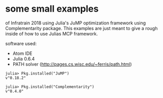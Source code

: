 
# some small examples
of Infratrain 2018 using Julia's JuMP optimization framework using Complementarity package.
This examples are just meant to give a rough inside of how to use Julias MCP framework. 

software used:
* Atom IDE
* Julia 0.6.4
* PATH solver (http://pages.cs.wisc.edu/~ferris/path.html)

```
julia> Pkg.installed("JuMP")
v"0.18.2"

julia> Pkg.installed("Complementarity")
v"0.4.0"
```
